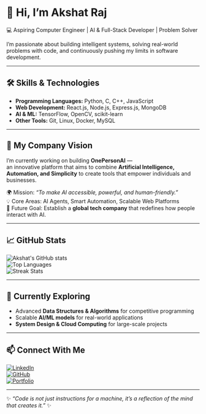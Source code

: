 # 👋 Hi, I’m Akshat Raj  

💻 Aspiring Computer Engineer | AI & Full-Stack Developer | Problem Solver  

I’m passionate about building intelligent systems, solving real-world problems with code, and continuously pushing my limits in software development.  

---

## 🛠️ Skills & Technologies  

- **Programming Languages:** Python, C, C++, JavaScript  
- **Web Development:** React.js, Node.js, Express.js, MongoDB  
- **AI & ML:** TensorFlow, OpenCV, scikit-learn  
- **Other Tools:** Git, Linux, Docker, MySQL  

---

## 🚀 My Company Vision  

I’m currently working on building **OnePersonAI** —  
an innovative platform that aims to combine **Artificial Intelligence, Automation, and Simplicity** to create tools that empower individuals and businesses.  

🌍 Mission: *“To make AI accessible, powerful, and human-friendly.”*  
💡 Core Areas: AI Agents, Smart Automation, Scalable Web Platforms  
🔮 Future Goal: Establish a **global tech company** that redefines how people interact with AI.  

---

## 📈 GitHub Stats  

![Akshat's GitHub stats](https://github-readme-stats.vercel.app/api?username=Akshatrao00&show_icons=true&theme=tokyonight)  
![Top Languages](https://github-readme-stats.vercel.app/api/top-langs/?username=Akshatrao00&layout=compact&theme=tokyonight)  
![Streak Stats](https://github-readme-streak-stats.herokuapp.com/?user=Akshatrao00&theme=tokyonight)  

---

## 🌱 Currently Exploring  

- Advanced **Data Structures & Algorithms** for competitive programming  
- Scalable **AI/ML models** for real-world applications  
- **System Design & Cloud Computing** for large-scale projects  

---

## 📫 Connect With Me  

[![LinkedIn](https://img.shields.io/badge/LinkedIn-0A66C2?style=for-the-badge&logo=linkedin&logoColor=white)](https://www.linkedin.com/in/akshat-raj-73ba41233)  
[![GitHub](https://img.shields.io/badge/GitHub-171515?style=for-the-badge&logo=github&logoColor=white)](https://github.com/Akshatrao00)  
[![Portfolio](https://img.shields.io/badge/Portfolio-000000?style=for-the-badge&logo=vercel&logoColor=white)](#)  

---

✨ *“Code is not just instructions for a machine, it’s a reflection of the mind that creates it.”* ✨  


